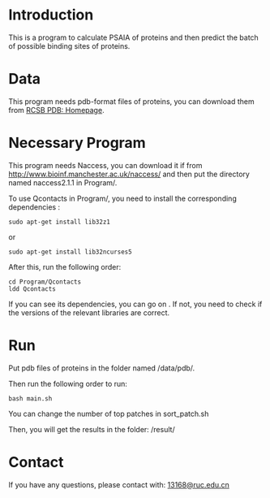 # Introduction

This is a program to calculate PSAIA of proteins and then predict the batch of possible binding sites of proteins.

# Data

This program needs pdb-format files of proteins, you can download them from [RCSB PDB: Homepage](https://www.rcsb.org/).

# Necessary Program

This program needs Naccess, you can download it if from http://www.bioinf.manchester.ac.uk/naccess/ and then put the directory named naccess2.1.1 in Program/.

To use Qcontacts in Program/, you need to install the corresponding dependencies : 

```
sudo apt-get install lib32z1
```

or 

```
sudo apt-get install lib32ncurses5
```

After this, run the following order:

```
cd Program/Qcontacts
ldd Qcontacts
```

If you can see its dependencies, you can go on . If not, you need to check if the versions of the relevant libraries are correct.

# Run

Put pdb files of proteins in the folder named /data/pdb/.

Then run the following order to run:

```
bash main.sh
```

You can change the number of top patches in  sort_patch.sh

Then, you will get the results in the folder: /result/


# Contact

If you have any questions, please contact with: 13168@ruc.edu.cn



